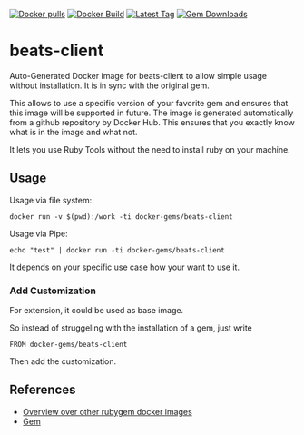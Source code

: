 [![Docker pulls](https://img.shields.io/docker/pulls/rubygem/beats-client.svg)](https://hub.docker.com/r/rubygem/beats-client/)
[![Docker Build](https://img.shields.io/docker/automated/rubygem/beats-client.svg)](https://hub.docker.com/r/rubygem/beats-client/)
[![Latest Tag](https://img.shields.io/github/tag/docker-rubygem/beats-client.svg)](https://hub.docker.com/r/rubygem/beats-client/)
[![Gem Downloads](https://img.shields.io/gem/dt/beats-client.svg)](https://rubygems.org/gems/beats-client/)
# beats-client

Auto-Generated Docker image for beats-client to allow simple usage without installation.
It is in sync with the original gem.

This allows to use a specific version of your favorite gem and ensures that this image will be supported in future.
The image is generated automatically from a github repository by Docker Hub.
This ensures that you exactly know what is in the image and what not.

It lets you use Ruby Tools without the need to install ruby on your machine.

## Usage

Usage via file system:

`docker run -v $(pwd):/work -ti docker-gems/beats-client`

Usage via Pipe:

`echo "test" | docker run -ti docker-gems/beats-client`

It depends on your specific use case how your want to use it.

### Add Customization

For extension, it could be used as base image.

So instead of struggeling with the installation of a gem, just write

`FROM docker-gems/beats-client`

Then add the customization.

## References

 - [Overview over other rubygem docker images](https://github.com/thinkbot/docker-rubygem)
 - [Gem](https://rubygems.org/gems/beats-client/)
